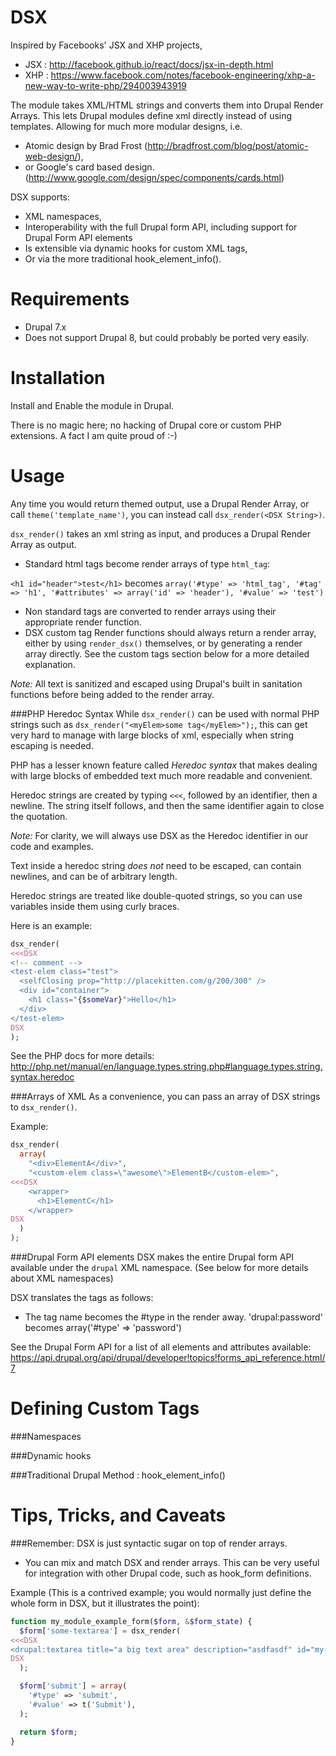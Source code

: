 DSX
===

Inspired by Facebooks' JSX and XHP projects,
 - JSX : http://facebook.github.io/react/docs/jsx-in-depth.html
 - XHP : https://www.facebook.com/notes/facebook-engineering/xhp-a-new-way-to-write-php/294003943919

The module takes XML/HTML strings and converts them into Drupal Render Arrays.
This lets Drupal modules define xml directly instead of using templates.
Allowing for much more modular designs, i.e.
 - Atomic design by Brad Frost (http://bradfrost.com/blog/post/atomic-web-design/),
 - or Google's card based design. (http://www.google.com/design/spec/components/cards.html)

DSX supports:
 - XML namespaces,
 - Interoperability with the full Drupal form API, including support for Drupal Form API elements
 - Is extensible via dynamic hooks for custom XML tags,
 - Or via the more traditional hook_element_info().

Requirements
============
 - Drupal 7.x
 - Does not support Drupal 8, but could probably be ported very easily.

Installation
==============
Install and Enable the module in Drupal.

There is no magic here; no hacking of Drupal core or custom PHP extensions. A fact I am quite proud of :-)

Usage
======
Any time you would return themed output,
use a Drupal Render Array,
or call `theme('template_name')`,
you can instead call `dsx_render(<DSX String>)`.

`dsx_render()` takes an xml string as input, and produces a Drupal Render Array as output.

 - Standard html tags become render arrays of type `html_tag`:

 `<h1 id="header">test</h1>` becomes `array('#type' => 'html_tag', '#tag' => 'h1', '#attributes' => array('id' => 'header'), '#value' => 'test')`

 - Non standard tags are converted to render arrays using their appropriate render function.
 - DSX custom tag Render functions should always return a render array, either by using `render_dsx()` themselves, or by generating a render array directly. See the custom tags section below for a more detailed explanation.

*Note:* All text is sanitized and escaped using Drupal's built in sanitation functions before being added to the render array.

###PHP Heredoc Syntax
While `dsx_render()` can be used with normal PHP strings such as `dsx_render("<myElem>some tag</myElem>");`,
this can get very hard to manage with large blocks of xml, especially when string escaping is needed.

PHP has a lesser known feature called *Heredoc syntax* that makes dealing with large blocks of embedded text much more readable and convenient.

Heredoc strings are created by typing `<<<`, followed by an identifier, then a newline. The string itself follows, and then the same identifier again to close the quotation.

*Note:* For clarity, we will always use DSX as the Heredoc identifier in our code and examples.

Text inside a heredoc string *does not* need to be escaped, can contain newlines, and can be of arbitrary length.

Heredoc strings are treated like double-quoted strings, so you can use variables inside them using curly braces.

Here is an example:

```PHP
dsx_render(
<<<DSX
<!-- comment -->
<test-elem class="test">
  <selfClosing prop="http://placekitten.com/g/200/300" />
  <div id="container">
    <h1 class="{$someVar}">Hello</h1>
  </div>
</test-elem>
DSX
);
```

See the PHP docs for more details:
http://php.net/manual/en/language.types.string.php#language.types.string.syntax.heredoc

###Arrays of XML
As a convenience, you can pass an array of DSX strings to `dsx_render()`.

Example:
```PHP
dsx_render(
  array(
    "<div>ElementA</div>",
    "<custom-elem class=\"awesome\">ElementB</custom-elem>",
<<<DSX
    <wrapper>
      <h1>ElementC</h1>
    </wrapper>
DSX
  )
);
```
###Drupal Form API elements
DSX makes the entire Drupal form API available under the `drupal` XML namespace. (See below for more details about XML namespaces)

DSX translates the tags as follows:
 - The tag name becomes the #type in the render away. 'drupal:password' becomes array('#type' => 'password')

See the Drupal Form API for a list of all elements and attributes available:
https://api.drupal.org/api/drupal/developer!topics!forms_api_reference.html/7

Defining Custom Tags
====================

###Namespaces


###Dynamic hooks


###Traditional Drupal Method : hook_element_info()

Tips, Tricks, and Caveats
=========================
###Remember: DSX is just syntactic sugar on top of render arrays.

 - You can mix and match DSX and render arrays. This can be very useful for integration with other Drupal code,
such as hook_form definitions.

Example (This is a contrived example; you would normally just define the whole form in DSX, but it illustrates the point):
```PHP
function my_module_example_form($form, &$form_state) {
  $form['some-textarea'] = dsx_render(
<<<DSX
<drupal:textarea title="a big text area" description="asdfasdf" id="my-longtext">default text</drupal:textarea>
DSX
  );

  $form['submit'] = array(
    '#type' => 'submit',
    '#value' => t('Submit'),
  );

  return $form;
}
```
